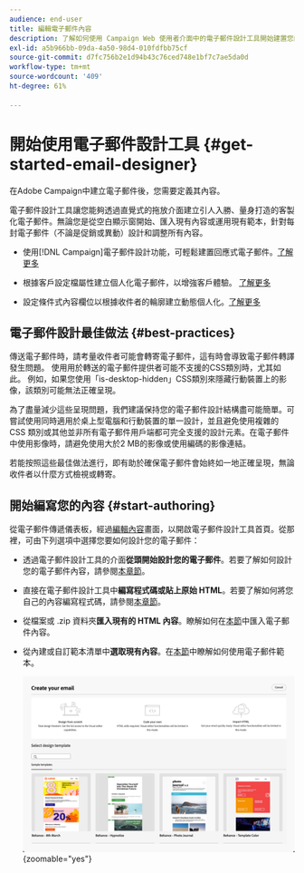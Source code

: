 ```yaml
---
audience: end-user
title: 編輯電子郵件內容
description: 了解如何使用 Campaign Web 使用者介面中的電子郵件設計工具開始建置您的內容
exl-id: a5b966bb-09da-4a50-98d4-010fdfbb75cf
source-git-commit: d7fc756b2e1d94b43c76ced748e1bf7c7ae5da0d
workflow-type: tm+mt
source-wordcount: '409'
ht-degree: 61%

---
```



# 開始使用電子郵件設計工具 {#get-started-email-designer}

在Adobe Campaign中建立電子郵件後，您需要定義其內容。

電子郵件設計工具讓您能夠透過直覺式的拖放介面建立引人入勝、量身打造的客製化電子郵件。無論您是從空白顯示窗開始、匯入現有內容或運用現有範本，針對每封電子郵件（不論是促銷或異動）設計和調整所有內容。

<!--Built to deliver HTML optimized for responsive design, the Email Designer allows you to easily define and apply visibility conditions and dynamic content to an email, template, or content fragment directly through the user interface. You can seamlessly switch between the drag and drop interface and HTML code at the click of a button.

The Email Designer allows you to create email content and email content templates. It is compatible with simple emails, transactional emails, A/B test emails, multilingual emails, and recurring emails.-->

* 使用[!DNL Campaign]電子郵件設計功能，可輕鬆建置回應式電子郵件。[了解更多](create-email-content.md)

* 根據客戶設定檔屬性建立個人化電子郵件，以增強客戶體驗。 [了解更多](../personalization/personalize.md)

* 設定條件式內容欄位以根據收件者的輪廓建立動態個人化。[了解更多](../personalization/conditions.md)

## 電子郵件設計最佳做法 {#best-practices}

傳送電子郵件時，請考量收件者可能會轉寄電子郵件，這有時會導致電子郵件轉譯發生問題。 使用用於轉送的電子郵件提供者可能不支援的CSS類別時，尤其如此。 例如，如果您使用「is-desktop-hidden」CSS類別來隱藏行動裝置上的影像，該類別可能無法正確呈現。

為了盡量減少這些呈現問題，我們建議保持您的電子郵件設計結構盡可能簡單。可嘗試使用同時適用於桌上型電腦和行動裝置的單一設計，並且避免使用複雜的 CSS 類別或其他並非所有電子郵件用戶端都可完全支援的設計元素。在電子郵件中使用影像時，請避免使用大於2 MB的影像或使用編碼的影像連結。

若能按照這些最佳做法進行，即有助於確保電子郵件會始終如一地正確呈現，無論收件者以什麼方式檢視或轉寄。

## 開始編寫您的內容  {#start-authoring}

從電子郵件傳遞儀表板，經過[編輯內容](edit-content.md)畫面，以開啟電子郵件設計工具首頁。從那裡，可由下列選項中選擇您要如何設計您的電子郵件：

* 透過電子郵件設計工具的介面&#x200B;**從頭開始設計您的電子郵件**。若要了解如何設計您的電子郵件內容，請參閱[本章節](create-email-content.md)。

* 直接在電子郵件設計工具中&#x200B;**編寫程式碼或貼上原始 HTML**。若要了解如何將您自己的內容編寫程式碼，請參閱[本章節](code-content.md)。

* 從檔案或 .zip 資料夾&#x200B;**匯入現有的 HTML 內容**。瞭解如何在[本節](existing-content.md)中匯入電子郵件內容。

* 從內建或自訂範本清單中&#x200B;**選取現有內容**。在[本節](create-email-templates.md)中瞭解如何使用電子郵件範本。

  ![電子郵件Designer介面中可用於建立電子郵件內容的選項](assets/email_designer_create_options.png){zoomable="yes"}
